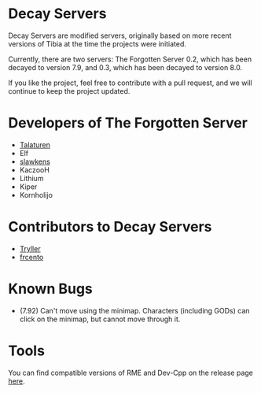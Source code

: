 
# Decay Servers
Decay Servers are modified servers, originally based on more recent versions of Tibia at the time the projects were initiated.

Currently, there are two servers: The Forgotten Server 0.2, which has been decayed to version 7.9, and 0.3, which has been decayed to version 8.0.

If you like the project, feel free to contribute with a pull request, and we will continue to keep the project updated.

# Developers of The Forgotten Server

- [Talaturen](https://github.com/MarkSamman)
- Elf
- [slawkens](https://github.com/slawkens)
- KaczooH
- Lithium
- Kiper
- Kornholijo

# Contributors to Decay Servers
- [Tryller](https://github.com/jprzimba)
- [frcento](https://github.com/frcento)

# Known Bugs
- (7.92) Can't move using the minimap. Characters (including GODs) can click on the minimap, but cannot move through it.

# Tools
You can find compatible versions of RME and Dev-Cpp on the release page [here](https://github.com/jprzimba/decayservers/releases/tag/v1.0.0).